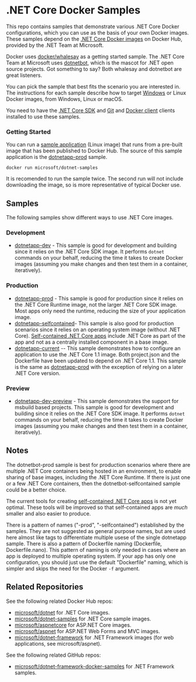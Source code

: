 .NET Core Docker Samples
========================

This repo contains samples that demonstrate various .NET Core Docker configurations, which you can use as the basis of your own Docker images. These samples depend on the [.NET Core Docker images](https://hub.docker.com/r/microsoft/dotnet/) on Docker Hub, provided by the .NET Team at Microsoft.

Docker uses [docker/whalesay](https://hub.docker.com/r/docker/whalesay/) as a getting started sample. The .NET Core Team at Microsoft uses [dotnetbot](https://github.com/dotnet-bot), which is the mascot for .NET open source projects. Got something to say? Both whalesay and dotnetbot are great listeners.

You can pick the sample that best fits the scenario you are interested in. The instructions for each sample describe how to target [Windows](http://aka.ms/windowscontainers) or Linux Docker images, from Windows, Linux or macOS.

You need to have the [.NET Core SDK](https://dot.net/core) and [Git](https://git-scm.com/downloads) and [Docker client](https://www.docker.com/products/docker) clients installed to use these samples.

### Getting Started

You can run a [sample application](https://hub.docker.com/r/microsoft/dotnet-samples/) (Linux image) that runs from a pre-built image that has been published to Docker Hub. The source of this sample application is the [dotnetapp-prod](dotnetapp-prod) sample.

```console
docker run microsoft/dotnet-samples
```

It is recomended to run the sample twice. The second run will not include downloading the image, so is more representative of typical Docker use.

Samples
-------

The following samples show different ways to use .NET Core images.

### Development

- [dotnetapp-dev](dotnetapp-dev) - This sample is good for development and building since it relies on the .NET Core SDK image. It performs `dotnet` commands on your behalf, reducing the time it takes to create Docker images (assuming you make changes and then test them in a container, iteratively).


### Production

- [dotnetapp-prod](dotnetapp-prod) - This sample is good for production since it relies on the .NET Core Runtime image, not the larger .NET Core SDK image. Most apps only need the runtime, reducing the size of your application image.
- [dotnetapp-selfcontained](dotnetapp-selfcontained)- This sample is also good for production scenarios since it relies on an operating system image (without .NET Core). [Self-contained .NET Core apps](https://docs.microsoft.com/dotnet/articles/core/deploying/) include .NET Core as part of the app and not as a centrally installed component in a base image.
- [dotnetapp-current](dotnetapp-current) -- This sample demonstrates how to configure an application to use the .NET Core 1.1 image. Both project.json and the Dockerfile have been updated to depend on .NET Core 1.1. This sample is the same as [dotnetapp-prod](dotnetapp-prod) with the exception of relying on a later .NET Core version.

### Preview

- [dotnetapp-dev-preview](dotnetapp-dev-preview) - This sample demonstrates the support for msbuild based projects.  This sample is good for development and building since it relies on the .NET Core SDK image. It performs `dotnet` commands on your behalf, reducing the time it takes to create Docker images (assuming you make changes and then test them in a container, iteratively).

Notes
-----

The dotnetbot-prod sample is best for production scenarios where there are multiple .NET Core containers being hosted in an environment, to enable sharing of base images, including the .NET Core Runtime. If there is just one or a few .NET Core containers, then the dotnetbot-selfcontained sample could be a better choice.

The current tools for creating [self-contained .NET Core apps](https://docs.microsoft.com/dotnet/articles/core/deploying/) is not yet optimal. These tools will be improved so that self-contained apps are *much* smaller and also easier to produce.

There is a pattern of names ("-prod", "-selfcontained") established by the samples. They are not suggested as general purpose names, but are used here almost like tags to differentiate multiple usese of the single dotnetapp sample. There is also a pattern of Dockerfile naming (Dockerfile, Dockerfile.nano). This pattern of naming is only needed in cases where an app is deployed to multiple operating system. If your app has only one configuration, you should just use the default "Dockerfile" naming, which is simpler and skips the need for the Docker `-f` argument.

Related Repositories
--------------------

See the following related Docker Hub repos:

- [microsoft/dotnet](https://hub.docker.com/r/microsoft/dotnet/) for .NET Core images.
- [microsoft/dotnet-samples](https://hub.docker.com/r/microsoft/dotnet-samples/) for .NET Core sample images.
- [microsoft/aspnetcore](https://hub.docker.com/r/microsoft/aspnetcore/) for ASP.NET Core images.
- [microsoft/aspnet](https://hub.docker.com/r/microsoft/aspnet/) for ASP.NET Web Forms and MVC images.
- [microsoft/dotnet-framework](https://hub.docker.com/r/microsoft/dotnet-framework/) for .NET Framework images (for web applications, see microsoft/aspnet).

See the following related  GitHub repos:

- [microsoft/dotnet-framework-docker-samples](https://github.com/microsoft/dotnet-framework0docker-samples/) for .NET Framework samples.

